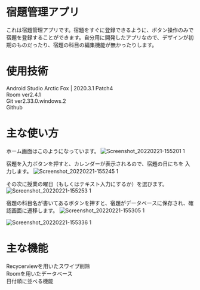 
# 宿題管理アプリ

これは宿題管理アプリです。宿題をすぐに登録できるように、ボタン操作のみで
宿題を登録することができます。自分用に開発したアプリなので、デザインが初期のものだったり、宿題の科目の編集機能が無かったりします。

# 使用技術
Android Studio Arctic Fox | 2020.3.1 Patch4  
Room ver2.4.1  
Git  ver2.33.0.windows.2  
Github  

# 主な使い方
ホーム画面はこのようになっています。
![Screenshot_20220221-155201 1](https://user-images.githubusercontent.com/93052475/154936058-ea526e85-3ef4-4e9e-9196-2eeba3c5bbac.png)

宿題を入力ボタンを押すと、カレンダーが表示されるので、宿題の日にちを
入力します。
![Screenshot_20220221-155245 1](https://user-images.githubusercontent.com/93052475/154936333-628686c0-86a8-45f6-b3a8-3bf62a7939a9.png)


その次に授業の曜日（もしくはテキスト入力にするか）を選びます。
![Screenshot_20220221-155253 1](https://user-images.githubusercontent.com/93052475/154936530-a07cc3a5-4030-4f6a-b226-ec47102ead23.png)

宿題の科目名が書いてあるボタンを押すと、宿題がデータベースに保存され、確認画面に遷移します。
![Screenshot_20220221-155305 1](https://user-images.githubusercontent.com/93052475/154936649-1ab3675c-2360-44a0-904f-abba3a91df14.png)

![Screenshot_20220221-155336 1](https://user-images.githubusercontent.com/93052475/154936899-ef5f3358-8ccc-44be-b2fc-dee8ece34239.png)


# 主な機能
Recycerviewを用いたスワイプ削除  
Roomを用いたデータベース  
日付順に並べる機能  
